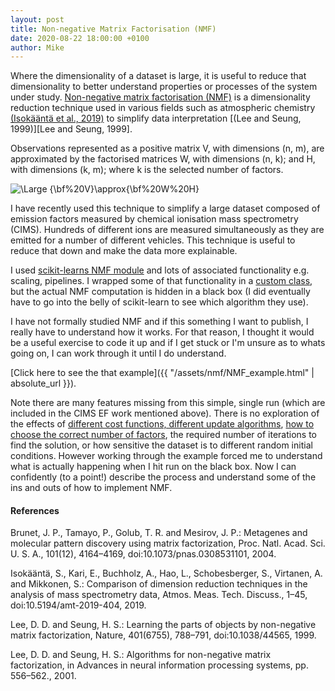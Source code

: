 ```yaml
---
layout: post
title: Non-negative Matrix Factorisation (NMF)
date: 2020-08-22 18:00:00 +0100
author: Mike
---
```


Where the dimensionality of a dataset is large, it is useful to reduce that dimensionality to better understand properties or processes of the system under study. [Non-negative matrix factorisation (NMF)][NMF] is a dimensionality reduction technique used in various fields such as atmospheric chemistry [(Isokääntä et al., 2019)][Isokääntä et al., 2019] to simplify data interpretation [(Lee and Seung, 1999)][Lee and Seung, 1999]. 

Observations represented as a positive matrix V, with dimensions (n, m), are approximated by the factorised matrices W, with dimensions (n, k); and H, with dimensions (k, m); where k is the selected number of factors.

<img src="https://latex.codecogs.com/svg.latex?\Large&space;{\bf%20V}\approx{\bf%20W%20H}" title="\Large {\bf%20V}\approx{\bf%20W%20H}" />

I have recently used this technique to simplify a large dataset composed of emission factors measured by chemical ionisation mass spectrometry (CIMS). Hundreds of different ions are measured simultaneously as they are emitted for a number of different vehicles. This technique is useful to reduce that down and make the data more explainable.

I used [scikit-learns NMF module][scikit-learns NMF module] and lots of associated functionality e.g. scaling, pipelines. I wrapped some of that functionality in a [custom class][custom class], but the actual NMF computation is hidden in a black box (I did eventually have to go into the belly of scikit-learn to see which algorithm they use).

I have not formally studied NMF and if this something I want to publish, I really have to understand how it works. For that reason, I thought it would be a useful exercise to code it up and if I get stuck or I'm unsure as to whats going on, I can work through it until I do understand. 

[Click here to see the that example]({{ "/assets/nmf/NMF_example.html" | absolute_url }}).

Note there are many features missing from this simple, single run (which are included in the CIMS EF work mentioned above). There is no exploration of the effects of [different cost functions, different update algorithms][Lee and Seung, 2001], [how to choose the correct number of factors][Brunet et al., 2004], the required number of iterations to find the solution, or how sensitive the dataset is to different random initial conditions. However working through the example forced me to understand what is actually happening when I hit run on the black box. Now I can confidently (to a point!) describe the process and understand some of the ins and outs of how to implement NMF.


#### References

Brunet, J. P., Tamayo, P., Golub, T. R. and Mesirov, J. P.: Metagenes and molecular pattern discovery using matrix factorization, Proc. Natl. Acad. Sci. U. S. A., 101(12), 4164–4169, doi:10.1073/pnas.0308531101, 2004.

Isokääntä, S., Kari, E., Buchholz, A., Hao, L., Schobesberger, S., Virtanen, A. and Mikkonen, S.: Comparison of dimension reduction techniques in the analysis of mass spectrometry data, Atmos. Meas. Tech. Discuss., 1–45, doi:10.5194/amt-2019-404, 2019.

Lee, D. D. and Seung, H. S.: Learning the parts of objects by non-negative matrix factorization, Nature, 401(6755), 788–791, doi:10.1038/44565, 1999.

Lee, D. D. and Seung, H. S.: Algorithms for non-negative matrix factorization, in Advances in neural information processing systems, pp. 556–562., 2001.


[NMF]: https://en.wikipedia.org/wiki/Non-negative_matrix_factorization/
[custom class]: https://github.com/Micpri/ToFCIMSAnalysis/blob/master/NMF.py
[scikit-learns NMF module]: https://scikit-learn.org/stable/modules/generated/sklearn.decomposition.NMF.html
[Brunet et al., 2004]: https://www.pnas.org/content/101/12/4164/
[Isokääntä et al., 2019]: https://amt.copernicus.org/articles/13/2995/2020/amt-13-2995-2020.pdf
[Lee and Seung, 1999)]: http://www.columbia.edu/~jwp2128/Teaching/E4903/papers/nmf_nature.pdf
[Lee and Seung, 2001]: https://papers.nips.cc/paper/1861-algorithms-for-non-negative-matrix-factorization.pdf
